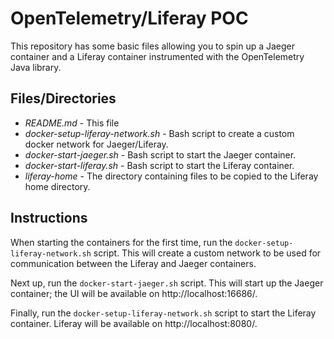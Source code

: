 # OpenTelemetry/Liferay POC #

This repository has some basic files allowing you to spin up a Jaeger container and a Liferay container instrumented with the OpenTelemetry Java library.

## Files/Directories ##

* *README.md* - This file
* *docker-setup-liferay-network.sh* - Bash script to create a custom docker network for Jaeger/Liferay.
* *docker-start-jaeger.sh* - Bash script to start the Jaeger container.
* *docker-start-liferay.sh* - Bash script to start the Liferay container.
* *liferay-home* - The directory containing files to be copied to the Liferay home directory.

## Instructions ##

When starting the containers for the first time, run the `docker-setup-liferay-network.sh` script.  This will create a custom network to be used for communication between the Liferay and Jaeger containers.

Next up, run the `docker-start-jaeger.sh` script.  This will start up the Jaeger container; the UI will be available on http://localhost:16686/.

Finally, run the `docker-setup-liferay-network.sh` script to start the Liferay container.  Liferay will be available on http://localhost:8080/.

